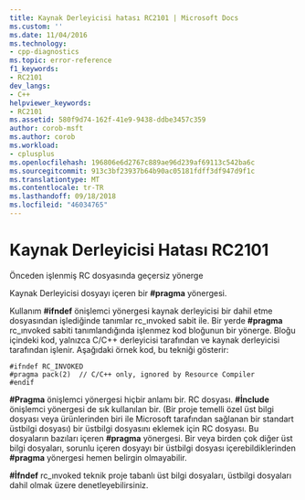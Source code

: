 ```yaml
---
title: Kaynak Derleyicisi hatası RC2101 | Microsoft Docs
ms.custom: ''
ms.date: 11/04/2016
ms.technology:
- cpp-diagnostics
ms.topic: error-reference
f1_keywords:
- RC2101
dev_langs:
- C++
helpviewer_keywords:
- RC2101
ms.assetid: 580f9d74-162f-41e9-9438-ddbe3457c359
author: corob-msft
ms.author: corob
ms.workload:
- cplusplus
ms.openlocfilehash: 196806e6d2767c889ae96d239af69113c542ba6c
ms.sourcegitcommit: 913c3bf23937b64b90ac05181fdff3df947d9f1c
ms.translationtype: MT
ms.contentlocale: tr-TR
ms.lasthandoff: 09/18/2018
ms.locfileid: "46034765"
---
```

# <a name="resource-compiler-error-rc2101"></a>Kaynak Derleyicisi Hatası RC2101

Önceden işlenmiş RC dosyasında geçersiz yönerge

Kaynak Derleyicisi dosyayı içeren bir **#pragma** yönergesi.

Kullanım **#ifndef** önişlemci yönergesi kaynak derleyicisi bir dahil etme dosyasından işlediğinde tanımlar rc_ınvoked sabit ile. Bir yerde **#pragma** rc_ınvoked sabiti tanımlandığında işlenmez kod bloğunun bir yönerge. Bloğu içindeki kod, yalnızca C/C++ derleyicisi tarafından ve kaynak derleyicisi tarafından işlenir. Aşağıdaki örnek kod, bu tekniği gösterir:

```
#ifndef RC_INVOKED
#pragma pack(2)  // C/C++ only, ignored by Resource Compiler
#endif
```

**#Pragma** önişlemci yönergesi hiçbir anlamı bir. RC dosyası. **#İnclude** önişlemci yönergesi de sık kullanılan bir. (Bir proje temelli özel üst bilgi dosyası veya ürünlerinden biri ile Microsoft tarafından sağlanan bir standart üstbilgi dosyası) bir üstbilgi dosyasını eklemek için RC dosyası. Bu dosyaların bazıları içeren **#pragma** yönergesi. Bir veya birden çok diğer üst bilgi dosyaları, sorunlu içeren dosyayı bir üstbilgi dosyası içerebildiklerinden **#pragma** yönergesi hemen belirgin olmayabilir.

**#İfndef** rc_ınvoked teknik proje tabanlı üst bilgi dosyaları, üstbilgi dosyaları dahil olmak üzere denetleyebilirsiniz.